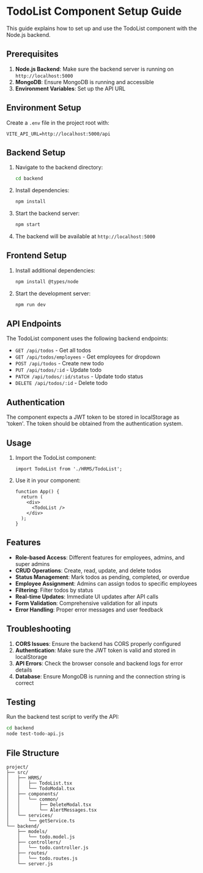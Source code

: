 # TodoList Component Setup Guide

This guide explains how to set up and use the TodoList component with the Node.js backend.

## Prerequisites

1. **Node.js Backend**: Make sure the backend server is running on `http://localhost:5000`
2. **MongoDB**: Ensure MongoDB is running and accessible
3. **Environment Variables**: Set up the API URL

## Environment Setup

Create a `.env` file in the project root with:

```env
VITE_API_URL=http://localhost:5000/api
```

## Backend Setup

1. Navigate to the backend directory:
   ```bash
   cd backend
   ```

2. Install dependencies:
   ```bash
   npm install
   ```

3. Start the backend server:
   ```bash
   npm start
   ```

4. The backend will be available at `http://localhost:5000`

## Frontend Setup

1. Install additional dependencies:
   ```bash
   npm install @types/node
   ```

2. Start the development server:
   ```bash
   npm run dev
   ```

## API Endpoints

The TodoList component uses the following backend endpoints:

- `GET /api/todos` - Get all todos
- `GET /api/todos/employees` - Get employees for dropdown
- `POST /api/todos` - Create new todo
- `PUT /api/todos/:id` - Update todo
- `PATCH /api/todos/:id/status` - Update todo status
- `DELETE /api/todos/:id` - Delete todo

## Authentication

The component expects a JWT token to be stored in localStorage as 'token'. The token should be obtained from the authentication system.

## Usage

1. Import the TodoList component:
   ```tsx
   import TodoList from './HRMS/TodoList';
   ```

2. Use it in your component:
   ```tsx
   function App() {
     return (
       <div>
         <TodoList />
       </div>
     );
   }
   ```

## Features

- **Role-based Access**: Different features for employees, admins, and super admins
- **CRUD Operations**: Create, read, update, and delete todos
- **Status Management**: Mark todos as pending, completed, or overdue
- **Employee Assignment**: Admins can assign todos to specific employees
- **Filtering**: Filter todos by status
- **Real-time Updates**: Immediate UI updates after API calls
- **Form Validation**: Comprehensive validation for all inputs
- **Error Handling**: Proper error messages and user feedback

## Troubleshooting

1. **CORS Issues**: Ensure the backend has CORS properly configured
2. **Authentication**: Make sure the JWT token is valid and stored in localStorage
3. **API Errors**: Check the browser console and backend logs for error details
4. **Database**: Ensure MongoDB is running and the connection string is correct

## Testing

Run the backend test script to verify the API:
```bash
cd backend
node test-todo-api.js
```

## File Structure

```
project/
├── src/
│   ├── HRMS/
│   │   ├── TodoList.tsx
│   │   └── TodoModal.tsx
│   ├── components/
│   │   └── common/
│   │       ├── DeleteModal.tsx
│   │       └── AlertMessages.tsx
│   └── services/
│       └── getService.ts
└── backend/
    ├── models/
    │   └── todo.model.js
    ├── controllers/
    │   └── todo.controller.js
    ├── routes/
    │   └── todo.routes.js
    └── server.js
``` 